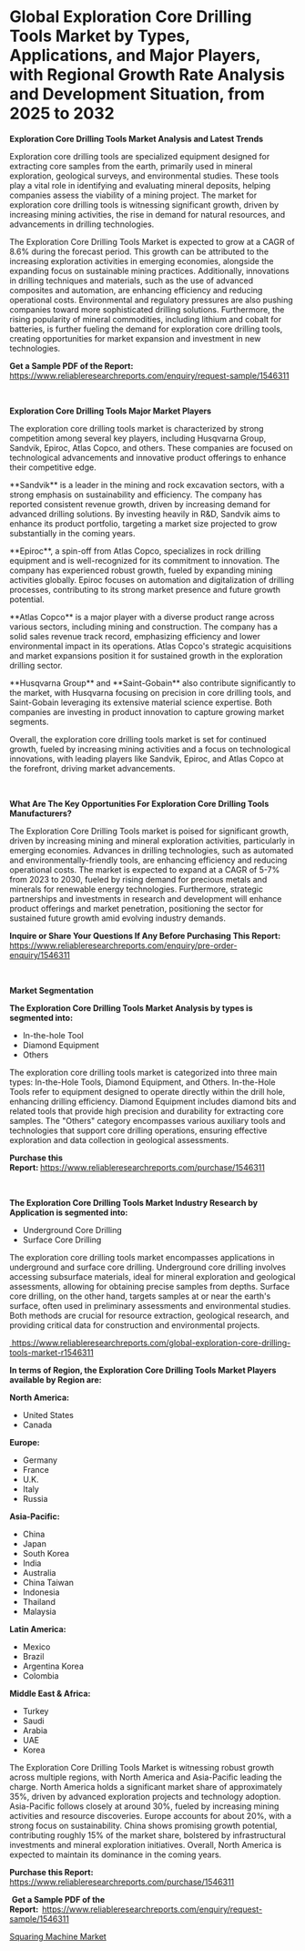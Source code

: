 <p><h1>Global Exploration Core Drilling Tools Market by Types, Applications, and Major Players, with Regional Growth Rate Analysis and Development Situation, from 2025 to 2032</h1></p><p><strong>Exploration Core Drilling Tools Market Analysis and Latest Trends</strong></p>
<p><p>Exploration core drilling tools are specialized equipment designed for extracting core samples from the earth, primarily used in mineral exploration, geological surveys, and environmental studies. These tools play a vital role in identifying and evaluating mineral deposits, helping companies assess the viability of a mining project. The market for exploration core drilling tools is witnessing significant growth, driven by increasing mining activities, the rise in demand for natural resources, and advancements in drilling technologies.</p><p>The Exploration Core Drilling Tools Market is expected to grow at a CAGR of 8.6% during the forecast period. This growth can be attributed to the increasing exploration activities in emerging economies, alongside the expanding focus on sustainable mining practices. Additionally, innovations in drilling techniques and materials, such as the use of advanced composites and automation, are enhancing efficiency and reducing operational costs. Environmental and regulatory pressures are also pushing companies toward more sophisticated drilling solutions. Furthermore, the rising popularity of mineral commodities, including lithium and cobalt for batteries, is further fueling the demand for exploration core drilling tools, creating opportunities for market expansion and investment in new technologies.</p></p>
<p><strong>Get a Sample PDF of the Report:&nbsp;</strong> <a href="https://www.reliableresearchreports.com/enquiry/request-sample/1546311?utm_campaign=2331&utm_medium=2&utm_source=Github&utm_content=ia&utm_term=17022025&utm_id=exploration-core-drilling-tools">https://www.reliableresearchreports.com/enquiry/request-sample/1546311</a></p>
<p>&nbsp;</p>
<p><strong>Exploration Core Drilling Tools Major Market Players</strong></p>
<p><p>The exploration core drilling tools market is characterized by strong competition among several key players, including Husqvarna Group, Sandvik, Epiroc, Atlas Copco, and others. These companies are focused on technological advancements and innovative product offerings to enhance their competitive edge.</p><p>**Sandvik** is a leader in the mining and rock excavation sectors, with a strong emphasis on sustainability and efficiency. The company has reported consistent revenue growth, driven by increasing demand for advanced drilling solutions. By investing heavily in R&D, Sandvik aims to enhance its product portfolio, targeting a market size projected to grow substantially in the coming years.</p><p>**Epiroc**, a spin-off from Atlas Copco, specializes in rock drilling equipment and is well-recognized for its commitment to innovation. The company has experienced robust growth, fueled by expanding mining activities globally. Epiroc focuses on automation and digitalization of drilling processes, contributing to its strong market presence and future growth potential.</p><p>**Atlas Copco** is a major player with a diverse product range across various sectors, including mining and construction. The company has a solid sales revenue track record, emphasizing efficiency and lower environmental impact in its operations. Atlas Copco's strategic acquisitions and market expansions position it for sustained growth in the exploration drilling sector.</p><p>**Husqvarna Group** and **Saint-Gobain** also contribute significantly to the market, with Husqvarna focusing on precision in core drilling tools, and Saint-Gobain leveraging its extensive material science expertise. Both companies are investing in product innovation to capture growing market segments.</p><p>Overall, the exploration core drilling tools market is set for continued growth, fueled by increasing mining activities and a focus on technological innovations, with leading players like Sandvik, Epiroc, and Atlas Copco at the forefront, driving market advancements.</p></p>
<p>&nbsp;</p>
<p><strong>What Are The Key Opportunities For Exploration Core Drilling Tools Manufacturers?</strong></p>
<p><p>The Exploration Core Drilling Tools market is poised for significant growth, driven by increasing mining and mineral exploration activities, particularly in emerging economies. Advances in drilling technologies, such as automated and environmentally-friendly tools, are enhancing efficiency and reducing operational costs. The market is expected to expand at a CAGR of 5-7% from 2023 to 2030, fueled by rising demand for precious metals and minerals for renewable energy technologies. Furthermore, strategic partnerships and investments in research and development will enhance product offerings and market penetration, positioning the sector for sustained future growth amid evolving industry demands.</p></p>
<p><strong>Inquire or Share Your Questions If Any Before Purchasing This Report:</strong> <a href="https://www.reliableresearchreports.com/enquiry/pre-order-enquiry/1546311?utm_campaign=2331&utm_medium=2&utm_source=Github&utm_content=ia&utm_term=17022025&utm_id=exploration-core-drilling-tools">https://www.reliableresearchreports.com/enquiry/pre-order-enquiry/1546311</a></p>
<p>&nbsp;</p>
<p><strong>Market Segmentation</strong></p>
<p><strong>The Exploration Core Drilling Tools Market Analysis by types is segmented into:</strong></p>
<p><ul><li>In-the-hole Tool</li><li>Diamond Equipment</li><li>Others</li></ul></p>
<p><p>The exploration core drilling tools market is categorized into three main types: In-the-Hole Tools, Diamond Equipment, and Others. In-the-Hole Tools refer to equipment designed to operate directly within the drill hole, enhancing drilling efficiency. Diamond Equipment includes diamond bits and related tools that provide high precision and durability for extracting core samples. The "Others" category encompasses various auxiliary tools and technologies that support core drilling operations, ensuring effective exploration and data collection in geological assessments.</p></p>
<p><strong>Purchase this Report:&nbsp;</strong><a href="https://www.reliableresearchreports.com/purchase/1546311?utm_campaign=2331&utm_medium=2&utm_source=Github&utm_content=ia&utm_term=17022025&utm_id=exploration-core-drilling-tools">https://www.reliableresearchreports.com/purchase/1546311</a></p>
<p>&nbsp;</p>
<p><strong>The Exploration Core Drilling Tools Market Industry Research by Application is segmented into:</strong></p>
<p><ul><li>Underground Core Drilling</li><li>Surface Core Drilling</li></ul></p>
<p><p>The exploration core drilling tools market encompasses applications in underground and surface core drilling. Underground core drilling involves accessing subsurface materials, ideal for mineral exploration and geological assessments, allowing for obtaining precise samples from depths. Surface core drilling, on the other hand, targets samples at or near the earth's surface, often used in preliminary assessments and environmental studies. Both methods are crucial for resource extraction, geological research, and providing critical data for construction and environmental projects.</p></p>
<p><a href="https://www.reliableresearchreports.com/global-exploration-core-drilling-tools-market-r1546311?utm_campaign=2331&utm_medium=2&utm_source=Github&utm_content=ia&utm_term=17022025&utm_id=exploration-core-drilling-tools">&nbsp;https://www.reliableresearchreports.com/global-exploration-core-drilling-tools-market-r1546311</a></p>
<p><strong>In terms of Region, the Exploration Core Drilling Tools Market Players available by Region are:</strong></p>
<p>
    <p> <strong> North America: </strong>
        <ul>
            <li>United States</li>
            <li>Canada</li>
        </ul>
        </p> 
    <p> <strong> Europe: </strong>
        <ul>
            <li>Germany</li>
            <li>France</li>
            <li>U.K.</li>
            <li>Italy</li>
            <li>Russia</li>
        </ul>
        </p> 
    <p> <strong> Asia-Pacific: </strong>
        <ul>
            <li>China</li>
            <li>Japan</li>
            <li>South Korea</li>
            <li>India</li>
            <li>Australia</li>
            <li>China Taiwan</li>
            <li>Indonesia</li>
            <li>Thailand</li>
            <li>Malaysia</li>
        </ul>
        </p> 
    <p> <strong> Latin America: </strong>
        <ul>
            <li>Mexico</li>
            <li>Brazil</li>
            <li>Argentina Korea</li>
            <li>Colombia</li>
        </ul>
        </p> 
    <p> <strong> Middle East & Africa: </strong>
        <ul>
            <li>Turkey</li>
            <li>Saudi</li>
            <li>Arabia</li>
            <li>UAE</li>
            <li>Korea</li>
        </ul>
    </p>
    </p>
<p><p>The Exploration Core Drilling Tools Market is witnessing robust growth across multiple regions, with North America and Asia-Pacific leading the charge. North America holds a significant market share of approximately 35%, driven by advanced exploration projects and technology adoption. Asia-Pacific follows closely at around 30%, fueled by increasing mining activities and resource discoveries. Europe accounts for about 20%, with a strong focus on sustainability. China shows promising growth potential, contributing roughly 15% of the market share, bolstered by infrastructural investments and mineral exploration initiatives. Overall, North America is expected to maintain its dominance in the coming years.</p></p>
<p><strong>Purchase this Report: </strong><a href="https://www.reliableresearchreports.com/purchase/1546311?utm_campaign=2331&utm_medium=2&utm_source=Github&utm_content=ia&utm_term=17022025&utm_id=exploration-core-drilling-tools">https://www.reliableresearchreports.com/purchase/1546311</a></p>
<p>&nbsp;<strong>Get a Sample PDF of the Report:&nbsp;&nbsp;</strong><a href="https://www.reliableresearchreports.com/enquiry/request-sample/1546311?utm_campaign=2331&utm_medium=2&utm_source=Github&utm_content=ia&utm_term=17022025&utm_id=exploration-core-drilling-tools">https://www.reliableresearchreports.com/enquiry/request-sample/1546311</a></p>
<p><strong></strong></p>
<p><p><a href="https://github.com/domoniqueluoma76/Market-Research-Report-List-1/blob/main/squaring-machine-market.md?utm_campaign=2331&utm_medium=2&utm_source=Github&utm_content=ia&utm_term=17022025&utm_id=exploration-core-drilling-tools">Squaring Machine Market</a></p></p>